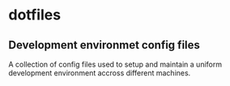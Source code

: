 # dotfiles
Development environmet config files
-----------------------------------

A collection of config files used to setup and maintain a uniform development environment accross different machines.
